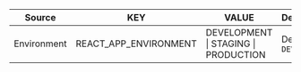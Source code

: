 

| Source      | KEY                                | VALUE                                | Description               |
|-------------|------------------------------------|--------------------------------------|---------------------------|
| Environment | REACT_APP_ENVIRONMENT              | DEVELOPMENT \| STAGING \| PRODUCTION | Default is `DEVELOPMENT`  |
